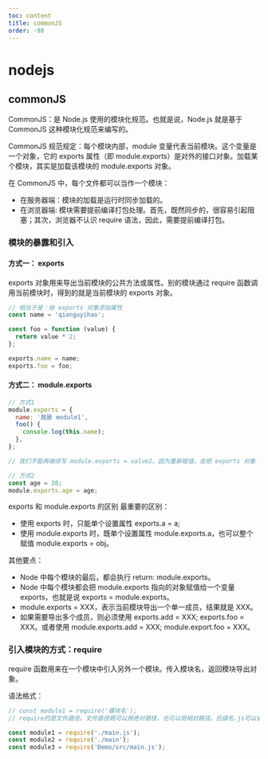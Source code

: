 ```yaml
---
toc: content
title: commonJS
order: -98
---
```


# nodejs

## commonJS

CommonJS：是 Node.js 使用的模块化规范。也就是说，Node.js 就是基于 CommonJS 这种模块化规范来编写的。

CommonJS 规范规定：每个模块内部，module 变量代表当前模块。这个变量是一个对象，它的 exports 属性（即 module.exports）是对外的接口对象。加载某个模块，其实是加载该模块的 module.exports 对象。

在 CommonJS 中，每个文件都可以当作一个模块：

- 在服务器端：模块的加载是运行时同步加载的。
- 在浏览器端: 模块需要提前编译打包处理。首先，既然同步的，很容易引起阻塞；其次，浏览器不认识 require 语法，因此，需要提前编译打包。

### 模块的暴露和引入

#### 方式一： exports

exports 对象用来导出当前模块的公共方法或属性。别的模块通过 require 函数调用当前模块时，得到的就是当前模块的 exports 对象。

```js
// 相当于是：给 exports 对象添加属性
const name = 'qianguyihao';

const foo = function (value) {
  return value * 2;
};

exports.name = name;
exports.foo = foo;
```

#### 方式二： module.exports

```js
// 方式1
module.exports = {
  name: '我是 module1',
  foo() {
    console.log(this.name);
  },
};

// 我们不能再继续写 module.exports = value2。因为重新赋值，会把 exports 对象 之前的赋值覆盖掉。

// 方式2
const age = 28;
module.exports.age = age;
```

exports 和 module.exports 的区别
最重要的区别：

- 使用 exports 时，只能单个设置属性 exports.a = a;
- 使用 module.exports 时，既单个设置属性 module.exports.a，也可以整个赋值 module.exports = obj。

其他要点：

- Node 中每个模块的最后，都会执行 return: module.exports。
- Node 中每个模块都会把 module.exports 指向的对象赋值给一个变量 exports，也就是说 exports = module.exports。
- module.exports = XXX，表示当前模块导出一个单一成员，结果就是 XXX。
- 如果需要导出多个成员，则必须使用 exports.add = XXX; exports.foo = XXX。或者使用 module.exports.add = XXX; module.export.foo = XXX。

### 引入模块的方式：require

require 函数用来在一个模块中引入另外一个模块。传入模块名，返回模块导出对象。

语法格式：

```js
// const module1 = require('模块名');
// require的是文件路径。文件路径既可以用绝对路径，也可以用相对路径。后缀名.js可以省略。

const module1 = require('./main.js');
const module2 = require('./main');
const module3 = require('Demo/src/main.js');
```

<BackTop></BackTop>
<SplashCursor></SplashCursor>
